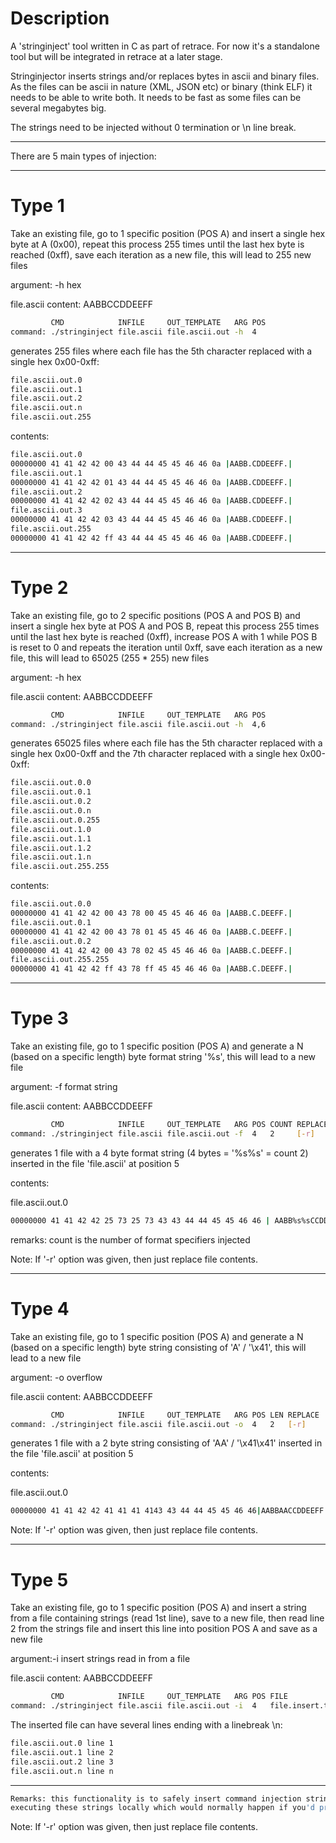 # Description

A 'stringinject' tool written in C as part of retrace. For now it's a standalone tool but will be integrated in retrace at a later stage.

Stringinjector inserts strings and/or replaces bytes in ascii and binary files. As the files can be ascii in nature (XML, JSON etc) or binary (think ELF) it needs to be able to write both. It needs to be fast as some files can be several megabytes big.

The strings need to be injected without 0 termination or \n line break.

---

There are 5 main types of injection:

---

# Type 1

Take an existing file, go to 1 specific position (POS A) and insert a single hex byte at A (0x00), repeat this process 255 times until the last hex byte is reached (0xff), save each iteration as a new file, this will lead to 255 new files

argument: -h hex

file.ascii content: AABBCCDDEEFF

``` sh
         CMD            INFILE     OUT_TEMPLATE   ARG POS
command: ./stringinject file.ascii file.ascii.out -h  4
```

generates 255 files where each file has the 5th character replaced with a single hex 0x00-0xff:

``` sh
file.ascii.out.0
file.ascii.out.1
file.ascii.out.2
file.ascii.out.n
file.ascii.out.255
```

contents:

``` sh
file.ascii.out.0
00000000 41 41 42 42 00 43 44 44 45 45 46 46 0a |AABB.CDDEEFF.|
file.ascii.out.1
00000000 41 41 42 42 01 43 44 44 45 45 46 46 0a |AABB.CDDEEFF.|
file.ascii.out.2
00000000 41 41 42 42 02 43 44 44 45 45 46 46 0a |AABB.CDDEEFF.|
file.ascii.out.3
00000000 41 41 42 42 03 43 44 44 45 45 46 46 0a |AABB.CDDEEFF.|
file.ascii.out.255
00000000 41 41 42 42 ff 43 44 44 45 45 46 46 0a |AABB.CDDEEFF.|
```

---

# Type 2

Take an existing file, go to 2 specific positions (POS A and POS B) and insert a single hex byte at POS A and POS B, repeat this process 255 times until the last hex byte is reached (0xff), increase POS A with 1 while POS B is reset to 0 and repeats the iteration until 0xff, save each iteration as a new file, this will lead to 65025 (255 * 255) new files

argument: -h hex

file.ascii content: AABBCCDDEEFF

``` sh
         CMD            INFILE     OUT_TEMPLATE   ARG POS
command: ./stringinject file.ascii file.ascii.out -h  4,6
```

generates 65025 files where each file has the 5th character replaced with a single hex 0x00-0xff and the 7th character replaced with a single hex 0x00-0xff:

``` sh
file.ascii.out.0.0
file.ascii.out.0.1
file.ascii.out.0.2
file.ascii.out.0.n
file.ascii.out.0.255
file.ascii.out.1.0
file.ascii.out.1.1
file.ascii.out.1.2
file.ascii.out.1.n
file.ascii.out.255.255
```

contents:

``` sh
file.ascii.out.0.0
00000000 41 41 42 42 00 43 78 00 45 45 46 46 0a |AABB.C.DEEFF.|
file.ascii.out.0.1
00000000 41 41 42 42 00 43 78 01 45 45 46 46 0a |AABB.C.DEEFF.|
file.ascii.out.0.2
00000000 41 41 42 42 00 43 78 02 45 45 46 46 0a |AABB.C.DEEFF.|
file.ascii.out.255.255
00000000 41 41 42 42 ff 43 78 ff 45 45 46 46 0a |AABB.C.DEEFF.|
```

---

# Type 3

Take an existing file, go to 1 specific position (POS A) and generate a N (based on a specific length) byte format string '%s', this will lead to a new file

argument: -f format string

file.ascii content: AABBCCDDEEFF

``` sh
         CMD            INFILE     OUT_TEMPLATE   ARG POS COUNT REPLACE
command: ./stringinject file.ascii file.ascii.out -f  4   2     [-r]
```

generates 1 file with a 4 byte format string (4 bytes = '%s%s' = count 2) inserted in the file 'file.ascii' at position 5

contents:

file.ascii.out.0

``` sh
00000000 41 41 42 42 25 73 25 73 43 43 44 44 45 45 46 46 | AABB%s%sCCDDEEFF|
```

remarks: count is the number of format specifiers injected

Note: If '-r' option was given, then just replace file contents.

---

# Type 4

Take an existing file, go to 1 specific position (POS A) and generate a N (based on a specific length) byte string consisting of 'A' / '\x41', this will lead to a new file

argument: -o overflow

file.ascii content: AABBCCDDEEFF

``` sh
         CMD            INFILE     OUT_TEMPLATE   ARG POS LEN REPLACE
command: ./stringinject file.ascii file.ascii.out -o  4   2   [-r]
```

generates 1 file with a 2 byte string consisting of 'AA' / '\x41\x41' inserted in the file 'file.ascii' at position 5

contents:

file.ascii.out.0

``` sh
00000000 41 41 42 42 41 41 41 4143 43 44 44 45 45 46 46|AABBAACCDDEEFF|
```

Note: If '-r' option was given, then just replace file contents.

---

# Type 5

Take an existing file, go to 1 specific position (POS A) and insert a string from a file containing strings (read 1st line), save to a new file, then read line 2 from the strings file and insert this line into position POS A and save as a new file

argument:-i insert strings read in from a file

file.ascii content: AABBCCDDEEFF

``` sh
         CMD            INFILE     OUT_TEMPLATE   ARG POS FILE            REPLACE
command: ./stringinject file.ascii file.ascii.out -i  4   file.insert.txt [-r]
```

The inserted file can have several lines ending with a linebreak \n:

``` sh
file.ascii.out.0 line 1
file.ascii.out.1 line 2
file.ascii.out.2 line 3
file.ascii.out.n line n
```
---

``` sh
Remarks: this functionality is to safely insert command injection strings e.g.: `id` $(id) etc without having to worry about the shell
executing these strings locally which would normally happen if you'd provide these strings as arguments to the program without escaping.
```

Note: If '-r' option was given, then just replace file contents.

